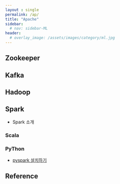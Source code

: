 ```yaml
---
layout : single
permalink: /ap/
title: "Apache"
sidebar:
  # nav: sidebar-ML
header:
  # overlay_image: /assets/images/category/ml.jpg
---
```


## Zookeeper

## Kafka

## Hadoop

## Spark

* Spark 소개

### Scala

### PyThon

* [pyspark 설치하기](/pyspark-install)

## Reference
